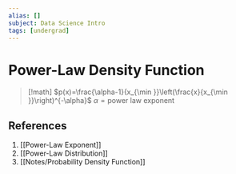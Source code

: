 ```yaml
---
alias: []
subject: Data Science Intro
tags: [undergrad]
---
```

# Power-Law Density Function

> [!math]
> $p(x)=\frac{\alpha-1}{x_{\min }}\left(\frac{x}{x_{\min }}\right)^{-\alpha}$
> $\alpha = \text{power law exponent}$ 

## References
1. [[Power-Law Exponent]]
2. [[Power-Law Distribution]]
3. [[Notes/Probability Density Function]]